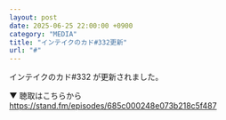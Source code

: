 ```yaml
---
layout: post
date: 2025-06-25 22:00:00 +0900
category: "MEDIA"
title: "インテイクのカド#332更新"
url: "#"
---
```


インテイクのカド#332 が更新されました。

▼ 聴取はこちらから<br>
<https://stand.fm/episodes/685c000248e073b218c5f487>
